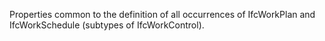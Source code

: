 ﻿Properties common to the definition of all occurrences of IfcWorkPlan and IfcWorkSchedule (subtypes of IfcWorkControl).